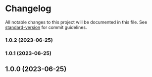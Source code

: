 # Changelog

All notable changes to this project will be documented in this file. See [standard-version](https://github.com/conventional-changelog/standard-version) for commit guidelines.

### 1.0.2 (2023-06-25)

### 1.0.1 (2023-06-25)

## 1.0.0 (2023-06-25)
